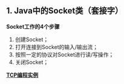 ## 1. Java中的Socket类（套接字）

**Socket工作的4个步骤**

1. 创建Socket；
2. 打开连接到Socket的输入/输出流；
3. 按照一定的协议对Socket进行读/写操作；
4. 关闭Socket；

[**TCP编程实例**](src/网络编程)

